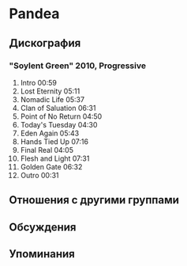 # Pandea



## Дискография

### "Soylent Green" 2010, Progressive

1.	 Intro	00:59	 
2.	 Lost Eternity	05:11	 
3.	 Nomadic Life	05:37	 
4.	 Clan of Saluation	06:31	 
5.	 Point of No Return	04:50	 
6.	 Today's Tuesday	04:30	 
7.	 Eden Again	05:43	 
8.	 Hands Tied Up	07:16	 
9.	 Final Real	04:05	 
10.	 Flesh and Light	07:31	 
11.	 Golden Gate	06:32	 
12.	 Outro	00:31	


## Отношения с другими группами


## Обсуждения


## Упоминания

